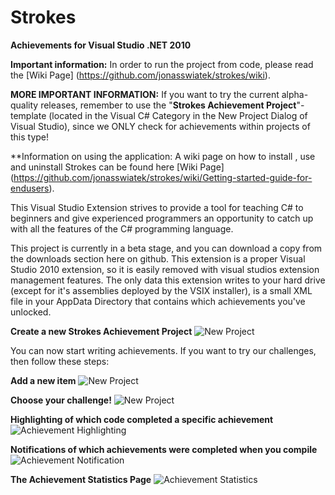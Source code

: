 # Strokes
**Achievements for Visual Studio .NET 2010**

**Important information:** In order to run the project from code, please read the [Wiki Page] (https://github.com/jonasswiatek/strokes/wiki).

**MORE IMPORTANT INFORMATION:** If you want to try the current alpha-quality releases, remember to use the "**Strokes Achievement Project**"-template (located in the Visual C# Category in the New Project Dialog of Visual Studio), since we ONLY check for achievements within projects of this type!

**Information on using the application: A wiki page on how to install , use and uninstall Strokes can be found here [Wiki Page] (https://github.com/jonasswiatek/strokes/wiki/Getting-started-guide-for-endusers).

This Visual Studio Extension strives to provide a tool for teaching C# to beginners and give experienced programmers an opportunity to catch up with all the features of the C# programming language.

This project is currently in a beta stage, and you can download a copy from the downloads section here on github. This extension is a proper Visual Studio 2010 extension, so it is easily removed with visual studios extension management features. The only data this extension writes to your hard drive (except for it's assemblies deployed by the VSIX installer), is a small XML file in your AppData Directory that contains which achievements you've unlocked.

**Create a new Strokes Achievement Project**
![New Project](/jonasswiatek/strokes/raw/master/docs/project_template.png)

You can now start writing achievements. If you want to try our challenges, then follow these steps:

**Add a new item**
![New Project](/jonasswiatek/strokes/raw/master/docs/project_add_challenge.png)

**Choose your challenge!**
![New Project](/jonasswiatek/strokes/raw/master/docs/template_challenges.png)

**Highlighting of which code completed a specific achievement**
![Achievement Highlighting](/jonasswiatek/strokes/raw/master/docs/achievement_viewport.png)

**Notifications of which achievements were completed when you compile**
![Achievement Notification](/jonasswiatek/strokes/raw/master/docs/achievements_notification.png)

**The Achievement Statistics Page**
![Achievement Statistics](/jonasswiatek/strokes/raw/master/docs/achievement_statistics.png)